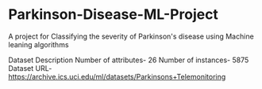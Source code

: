 # Parkinson-Disease-ML-Project
A project for Classifying the severity of Parkinson's disease using Machine leaning algorithms

Dataset Description
Number of attributes- 26
Number of instances- 5875
Dataset URL- https://archive.ics.uci.edu/ml/datasets/Parkinsons+Telemonitoring
